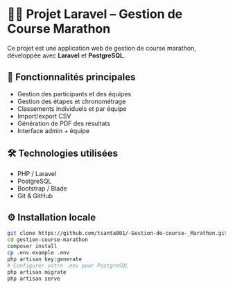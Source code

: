 # 🏃‍♂️ Projet Laravel – Gestion de Course Marathon

Ce projet est une application web de gestion de course marathon, développée avec **Laravel** et **PostgreSQL**.

## 🚀 Fonctionnalités principales

- Gestion des participants et des équipes
- Gestion des étapes et chronométrage
- Classements individuels et par équipe
- Import/export CSV
- Génération de PDF des résultats
- Interface admin + équipe

## 🛠️ Technologies utilisées

- PHP / Laravel
- PostgreSQL
- Bootstrap / Blade
- Git & GitHub

## ⚙️ Installation locale

```bash
git clone https://github.com/tsanta001/-Gestion-de-course-_Marathon.git
cd gestion-course-marathon
composer install
cp .env.example .env
php artisan key:generate
# Configurer votre .env pour PostgreSQL
php artisan migrate
php artisan serve
